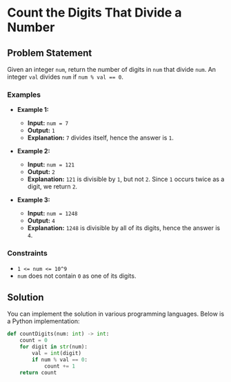 # Count the Digits That Divide a Number

## Problem Statement

Given an integer `num`, return the number of digits in `num` that divide `num`. An integer `val` divides `num` if `num % val == 0`.

### Examples

- **Example 1:**
  - **Input:** `num = 7`
  - **Output:** `1`
  - **Explanation:** `7` divides itself, hence the answer is `1`.

- **Example 2:**
  - **Input:** `num = 121`
  - **Output:** `2`
  - **Explanation:** `121` is divisible by `1`, but not `2`. Since `1` occurs twice as a digit, we return `2`.

- **Example 3:**
  - **Input:** `num = 1248`
  - **Output:** `4`
  - **Explanation:** `1248` is divisible by all of its digits, hence the answer is `4`.

### Constraints

- `1 <= num <= 10^9`
- `num` does not contain `0` as one of its digits.

## Solution

You can implement the solution in various programming languages. Below is a Python implementation:

```python
def countDigits(num: int) -> int:
    count = 0
    for digit in str(num):
        val = int(digit)
        if num % val == 0:
            count += 1
    return count
